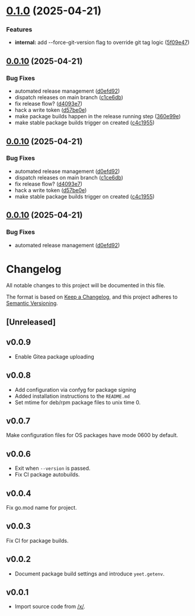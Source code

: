# [0.1.0](https://github.com/TecharoHQ/yeet/compare/v0.0.10...v0.1.0) (2025-04-21)


### Features

* **internal:** add --force-git-version flag to override git tag logic ([5f09e47](https://github.com/TecharoHQ/yeet/commit/5f09e4734b838bfcb3ffd99671f6aa280ea81e47))

## [0.0.10](https://github.com/TecharoHQ/yeet/compare/v0.0.9...v0.0.10) (2025-04-21)


### Bug Fixes

* automated release management ([d0efd92](https://github.com/TecharoHQ/yeet/commit/d0efd92f1bb77d2dc8f353dc793c8505e1ee7ddb))
* dispatch releases on main branch ([c1ce6db](https://github.com/TecharoHQ/yeet/commit/c1ce6db03f24e1a8288ae908bd276483933b4327))
* fix release flow? ([d4093e7](https://github.com/TecharoHQ/yeet/commit/d4093e77e7d122f27256b87bdc616884348d0752))
* hack a write token ([d57be0e](https://github.com/TecharoHQ/yeet/commit/d57be0e64ceb6a376578e27421881ae0d0f9e8ed))
* make package builds happen in the release running step ([360e99e](https://github.com/TecharoHQ/yeet/commit/360e99efa745639241806518805c89908e008c11))
* make stable package builds trigger on created ([c4c1955](https://github.com/TecharoHQ/yeet/commit/c4c1955db87004a5e4ab03e2452694439b17a203))

## [0.0.10](https://github.com/TecharoHQ/yeet/compare/v0.0.9...v0.0.10) (2025-04-21)


### Bug Fixes

* automated release management ([d0efd92](https://github.com/TecharoHQ/yeet/commit/d0efd92f1bb77d2dc8f353dc793c8505e1ee7ddb))
* dispatch releases on main branch ([c1ce6db](https://github.com/TecharoHQ/yeet/commit/c1ce6db03f24e1a8288ae908bd276483933b4327))
* fix release flow? ([d4093e7](https://github.com/TecharoHQ/yeet/commit/d4093e77e7d122f27256b87bdc616884348d0752))
* hack a write token ([d57be0e](https://github.com/TecharoHQ/yeet/commit/d57be0e64ceb6a376578e27421881ae0d0f9e8ed))
* make stable package builds trigger on created ([c4c1955](https://github.com/TecharoHQ/yeet/commit/c4c1955db87004a5e4ab03e2452694439b17a203))

## [0.0.10](https://github.com/TecharoHQ/yeet/compare/v0.0.9...v0.0.10) (2025-04-21)


### Bug Fixes

* automated release management ([d0efd92](https://github.com/TecharoHQ/yeet/commit/d0efd92f1bb77d2dc8f353dc793c8505e1ee7ddb))

# Changelog

All notable changes to this project will be documented in this file.

The format is based on [Keep a Changelog](https://keepachangelog.com/en/1.0.0/),
and this project adheres to [Semantic Versioning](https://semver.org/spec/v2.0.0.html).

## [Unreleased]

## v0.0.9

- Enable Gitea package uploading

## v0.0.8

- Add configuration via confyg for package signing
- Added installation instructions to the `README.md`
- Set mtime for deb/rpm package files to unix time 0.

## v0.0.7

Make configuration files for OS packages have mode 0600 by default.

## v0.0.6

- Exit when `--version` is passed.
- Fix CI package autobuilds.

## v0.0.4

Fix go.mod name for project.

## v0.0.3

Fix CI for package builds.

## v0.0.2

- Document package build settings and introduce `yeet.getenv`.

## v0.0.1

- Import source code from [/x/](https://github.com/Xe/x).
